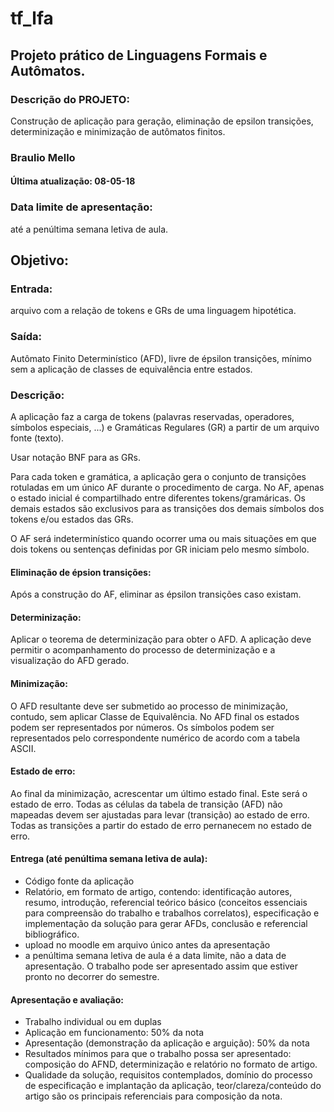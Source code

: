 # tf_lfa
## Projeto prático de Linguagens Formais e Autômatos.

### Descrição do PROJETO:
Construção de aplicação para geração, eliminação de epsilon transições, determinização e minimização de
autômatos finitos.

### Braulio Mello
#### Última atualização: 08-05-18

### Data limite de apresentação:
até a penúltima semana letiva de aula.

## Objetivo:
### Entrada:
arquivo com a relação de tokens e GRs de uma linguagem hipotética.

### Saída:
Autômato Finito Determinístico (AFD), livre de épsilon transições, mínimo sem a aplicação de classes de
equivalência entre estados.
### Descrição:

A aplicação faz a carga de tokens (palavras reservadas, operadores, símbolos especiais, ...) e Gramáticas
Regulares (GR) a partir de um arquivo fonte (texto).

Usar notação BNF para as GRs.

Para cada token e gramática, a aplicação gera o conjunto de transições rotuladas em um único AF durante o
procedimento de carga. No AF, apenas o estado inicial é compartilhado entre diferentes tokens/gramáricas. Os
demais estados são exclusivos para as transições dos demais símbolos dos tokens e/ou estados das GRs.

O AF será indeterminístico quando ocorrer uma ou mais situações em que dois tokens ou sentenças definidas por
GR iniciam pelo mesmo símbolo.

#### Eliminação de épsion transições:
Após a construção do AF, eliminar as épsilon transições caso existam.

#### Determinização:
Aplicar o teorema de determinização para obter o AFD. A aplicação deve permitir o acompanhamento do
processo de determinização e a visualização do AFD gerado.

#### Minimização:
O AFD resultante deve ser submetido ao processo de minimização, contudo, sem aplicar Classe de Equivalência.
No AFD final os estados podem ser representados por números. Os símbolos podem ser representados pelo
correspondente numérico de acordo com a tabela ASCII.

#### Estado de erro:
Ao final da minimização, acrescentar um último estado final. Este será o estado de erro. Todas as células da
tabela de transição (AFD) não mapeadas devem ser ajustadas para levar (transição) ao estado de erro. Todas as
transições a partir do estado de erro pernanecem no estado de erro.

#### Entrega (até penúltima semana letiva de aula):
- Código fonte da aplicação
- Relatório, em formato de artigo, contendo: identificação autores, resumo, introdução, referencial teórico básico
(conceitos essenciais para compreensão do trabalho e trabalhos correlatos), especificação e implementação da
solução para gerar AFDs, conclusão e referencial bibliográfico.
- upload no moodle em arquivo único antes da apresentação
- a penúltima semana letiva de aula é a data limite, não a data de apresentação. O trabalho pode ser apresentado
assim que estiver pronto no decorrer do semestre.

#### Apresentação e avaliação:
- Trabalho individual ou em duplas
- Aplicação em funcionamento: 50% da nota
- Apresentação (demonstração da aplicação e arguição): 50% da nota
- Resultados mínimos para que o trabalho possa ser apresentado: composição do AFND,
determinização e relatório no formato de artigo.
- Qualidade da solução, requisitos contemplados, domínio do processo de especificação e implantação
da aplicação, teor/clareza/conteúdo do artigo são os principais referenciais para composição da nota.
